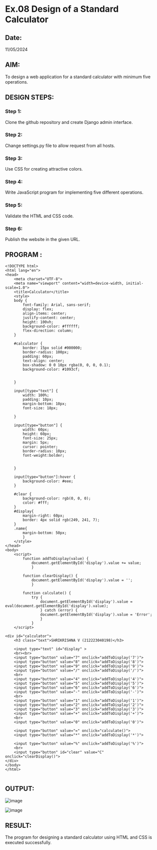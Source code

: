 # Ex.08 Design of a Standard Calculator
## Date:
11/05/2024
## AIM:
To design a web application for a standard calculator with minimum five operations.

## DESIGN STEPS:

### Step 1:
Clone the github repository and create Django admin interface.

### Step 2:
Change settings.py file to allow request from all hosts.

### Step 3:
Use CSS for creating attractive colors.

### Step 4:
Write JavaScript program for implementing five different operations.

### Step 5:
Validate the HTML and CSS code.

### Step 6:
Publish the website in the given URL.

## PROGRAM :

```
<!DOCTYPE html>
<html lang="en">
<head>
    <meta charset="UTF-8">
    <meta name="viewport" content="width=device-width, initial-scale=1.0">
    <title>Calculator</title>
    <style>
    body {
        font-family: Arial, sans-serif;
        display: flex;
        align-items: center;
        justify-content: center;
        height: 100vh;
        background-color: #ffffff;
        flex-direction: column;
    }

    #calculator {
        border: 15px solid #000000;
        border-radius: 100px;
        padding: 60px;
        text-align: center;
        box-shadow: 0 0 10px rgba(0, 0, 0, 0.1);
        background-color: #1093cf;


    }

    input[type="text"] {
        width: 100%;
        padding: 10px;
        margin-bottom: 10px;
        font-size: 18px;
    
    }

    input[type="button"] {
        width: 60px;
        height: 60px;
        font-size: 25px;
        margin: 5px;
        cursor: pointer;
        border-radius: 10px;
        font-weight:bolder;
        

    }

    input[type="button"]:hover {
        background-color: #eee;
    }

    #clear {
        background-color: rgb(0, 0, 0);
        color: #fff;
    }
    #display{
        margin-right: 60px;
        border: 4px solid rgb(249, 241, 7);
    }
    .name{
        margin-bottom: 50px;
        }
    </style>
</head>
<body>
    <script>
        function addToDisplay(value) {
            document.getElementById('display').value += value;
            }

        function clearDisplay() {
            document.getElementById('display').value = '';
            }

        function calculate() {
            try {
                document.getElementById('display').value = eval(document.getElementById('display').value);
                } catch (error) {
                document.getElementById('display').value = 'Error';
                }
            }   
    </script>

<div id="calculator">
    <h3 class="text">SHRIKRISHNA V (212223040198)</h3>
   
    <input type="text" id="display" >
    <br><br>
    <input type="button" value="7" onclick="addToDisplay('7')">
    <input type="button" value="8" onclick="addToDisplay('8')">
    <input type="button" value="9" onclick="addToDisplay('9')">
    <input type="button" value="/" onclick="addToDisplay('/')">
    <br>
    <input type="button" value="4" onclick="addToDisplay('4')">
    <input type="button" value="5" onclick="addToDisplay('5')">
    <input type="button" value="6" onclick="addToDisplay('6')">
    <input type="button" value="-" onclick="addToDisplay('-')">
    <br>
    <input type="button" value="1" onclick="addToDisplay('1')">
    <input type="button" value="2" onclick="addToDisplay('2')">
    <input type="button" value="3" onclick="addToDisplay('3')">
    <input type="button" value="+" onclick="addToDisplay('+')">
    <br>
    <input type="button" value="0" onclick="addToDisplay('0')">
    
    <input type="button" value="=" onclick="calculate()">
    <input type="button" value="*" onclick="addToDisplay('*')">
   
    <input type="button" value="%" onclick="addToDisplay('%')">
    <br>
    <input type="button" id="clear" value="C" onclick="clearDisplay()">
</div>
</body>
</html>


```

## OUTPUT:
![image](https://github.com/Wkrish28/Calc/assets/144295230/153ff0c1-de02-4598-be8d-63e0d78dec10)

![image](https://github.com/Wkrish28/Calc/assets/144295230/0abc5f64-aa7c-4501-8e80-3ffb68a9ce83)


## RESULT:
The program for designing a standard calculator using HTML and CSS is executed successfully.
